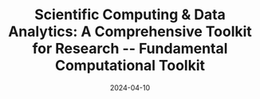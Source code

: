 ---
title: "Scientific Computing & Data Analytics: A Comprehensive Toolkit for Research -- Fundamental Computational Toolkit"
collection: talks
type: "Hands-On Workshop"
link: 'https://www.ag2pi.org/workshops-and-activities/workshop-2024-04/'
venue: "Agricultural Genome to Phenome Initiative (AG2PI)"
date: 2024-04-10
location: "Zoom"
---